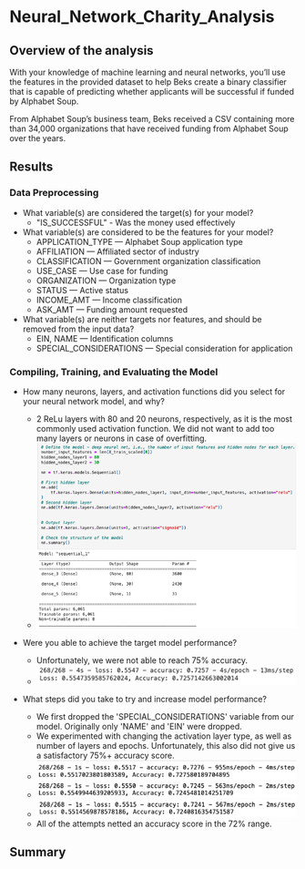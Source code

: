 # Neural_Network_Charity_Analysis

## Overview of the analysis

With your knowledge of machine learning and neural networks, you’ll use the features in the provided dataset to help Beks create a binary classifier that is capable of predicting whether applicants will be successful if funded by Alphabet Soup.

From Alphabet Soup’s business team, Beks received a CSV containing more than 34,000 organizations that have received funding from Alphabet Soup over the years.

## Results

### Data Preprocessing
- What variable(s) are considered the target(s) for your model?
  - "IS_SUCCESSFUL" - Was the money used effectively
- What variable(s) are considered to be the features for your model?
  -  APPLICATION_TYPE — Alphabet Soup application type
  -  AFFILIATION — Affiliated sector of industry
  -  CLASSIFICATION — Government organization classification
  -  USE_CASE — Use case for funding
  -  ORGANIZATION — Organization type
  -  STATUS — Active status
  -  INCOME_AMT — Income classification
  -  ASK_AMT — Funding amount requested
- What variable(s) are neither targets nor features, and should be removed from the input data?
  - EIN, NAME — Identification columns
  - SPECIAL_CONSIDERATIONS — Special consideration for application

### Compiling, Training, and Evaluating the Model
- How many neurons, layers, and activation functions did you select for your neural network model, and why?
  - 2 ReLu layers with 80 and 20 neurons, respectively, as it is the most commonly used activation function. We did not want to add too many layers or neurons in case of overfitting.
  - ![](https://raw.githubusercontent.com/Oysterrr/Neural_Network_Charity_Analysis/main/Resources/d2_model.png)

- Were you able to achieve the target model performance?
  - Unfortunately, we were not able to reach 75% accuracy. 
  - ![](https://raw.githubusercontent.com/Oysterrr/Neural_Network_Charity_Analysis/main/Resources/d2_results.png)
- What steps did you take to try and increase model performance?
  - We first dropped the 'SPECIAL_CONSIDERATIONS' variable from our model. Originally only 'NAME' and 'EIN' were dropped.
  - We experimented with changing the activation layer type, as well as number of layers and epochs. Unfortunately, this also did not give us a satisfactory 75%+ accuracy score.
  - ![](https://raw.githubusercontent.com/Oysterrr/Neural_Network_Charity_Analysis/main/Resources/d3_1.png)
  - ![](https://raw.githubusercontent.com/Oysterrr/Neural_Network_Charity_Analysis/main/Resources/d3_2.png)
  - ![](https://raw.githubusercontent.com/Oysterrr/Neural_Network_Charity_Analysis/main/Resources/d3_3.png)
  - All of the attempts netted an accuracy score in the 72% range.

## Summary
